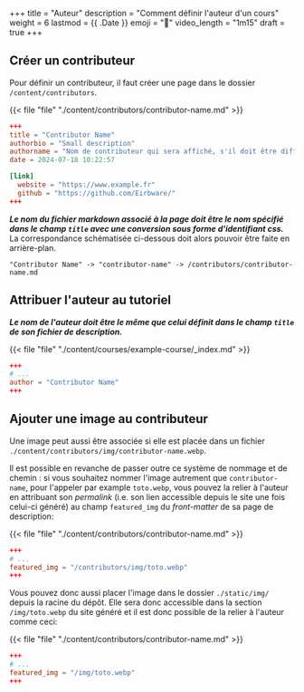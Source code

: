 +++
title = "Auteur"
description = "Comment définir l'auteur d'un cours"
weight = 6
lastmod = {{ .Date }}
emoji = "🌟"
video_length = "1m15"
draft = true
+++

## Créer un contributeur
Pour définir un contributeur, il faut créer une page dans le dossier
`/content/contributors`.

{{< file "file" "./content/contributors/contributor-name.md" >}}

```toml
+++
title = "Contributor Name"
authorbio = "Small description"
authorname = "Nom de contributeur qui sera affiché, s'il doit être différent du titre"
date = 2024-07-18 10:22:57

[link]
  website = "https://www.example.fr"
  github = "https://github.com/Eirbware/"
+++
```

***Le nom du fichier markdown associé à la page doit être le nom spécifié dans
le champ `title` avec une conversion sous forme d'identifiant css.*** La
correspondance schématisée ci-dessous doit alors pouvoir être faite en
arrière-plan.

```
"Contributor Name" -> "contributor-name" -> /contributors/contributor-name.md
```

## Attribuer l'auteur au tutoriel

***Le nom de l'auteur doit être le même que celui définit dans le champ
`title` de son fichier de description.***

{{< file "file" "./content/courses/example-course/_index.md" >}}

```toml
+++
# ...
author = "Contributor Name"
+++
```


## Ajouter une image au contributeur

Une image peut aussi être associée si elle est placée dans un fichier
`./content/contributors/img/contributor-name.webp`.

Il est possible en revanche de passer outre ce système de nommage et de chemin :
si vous souhaitez nommer l'image autrement que `contributor-name`, pour
l'appeler par example `toto.webp`, vous pouvez la relier à l'auteur en
attribuant son *permalink* (i.e. son lien accessible depuis le site une fois
celui-ci généré) au champ `featured_img` du *front-matter* de sa page de
description:

{{< file "file" "./content/contributors/contributor-name.md" >}}

```toml
+++
# ...
featured_img = "/contributors/img/toto.webp"
+++

```

Vous pouvez donc aussi placer l'image dans le dossier `./static/img/` depuis la
racine du dépôt. Elle sera donc accessible dans la section `/img/toto.webp` du
site généré et il est donc possible de la relier à l'auteur comme ceci:

{{< file "file" "./content/contributors/contributor-name.md" >}}

```toml
+++
# ...
featured_img = "/img/toto.webp"
+++

```
